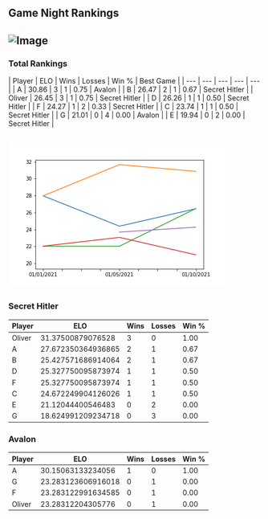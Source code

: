 
## Game Night Rankings
## ![Image](https://media.architecturaldigest.com/photos/618036966ba9675f212cc805/16:9/w_2560%2Cc_limit/SquidGame_Season1_Episode1_00_44_44_16.jpg)

### Total Rankings

| Player | ELO | Wins | Losses | Win % | Best Game |
| --- | --- | --- | --- | --- |
| A | 30.86 | 3 | 1 | 0.75 | Avalon |
| B | 26.47 | 2 | 1 | 0.67 | Secret Hitler |
| Oliver | 26.45 | 3 | 1 | 0.75 | Secret Hitler |
| D | 26.26 | 1 | 1 | 0.50 | Secret Hitler |
| F | 24.27 | 1 | 2 | 0.33 | Secret Hitler |
| C | 23.74 | 1 | 1 | 0.50 | Secret Hitler |
| G | 21.01 | 0 | 4 | 0.00 | Avalon |
| E | 19.94 | 0 | 2 | 0.00 | Secret Hitler |

## ![Image](rankings.png)

### Secret Hitler

| Player | ELO | Wins | Losses | Win % |
| --- | --- | --- | --- | --- |
| Oliver | 31.37500879076528  | 3 | 0 | 1.00 |
| A | 27.672350364936865  | 2 | 1 | 0.67 |
| B | 25.427571686914064  | 2 | 1 | 0.67 |
| D | 25.327750095873974  | 1 | 1 | 0.50 |
| F | 25.327750095873974  | 1 | 1 | 0.50 |
| C | 24.672249904126026  | 1 | 1 | 0.50 |
| E | 21.12044400546483  | 0 | 2 | 0.00 |
| G | 18.624991209234718  | 0 | 3 | 0.00 |

### Avalon

| Player | ELO | Wins | Losses | Win % |
| --- | --- | --- | --- | --- |
| A | 30.15063133234056  | 1 | 0 | 1.00 |
| G | 23.283123606916018  | 0 | 1 | 0.00 |
| F | 23.283122991634585  | 0 | 1 | 0.00 |
| Oliver | 23.28312204305776  | 0 | 1 | 0.00 |